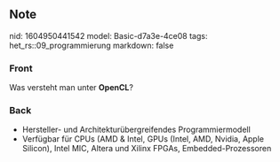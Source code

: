 ## Note
nid: 1604950441542
model: Basic-d7a3e-4ce08
tags: het_rs::09_programmierung
markdown: false

### Front
<p>Was versteht man unter <b>OpenCL</b>?

### Back
<div>
  <div>
    <ul>
      <li>Hersteller- und Architekturübergreifendes
      Programmiermodell
      <li>Verfügbar für CPUs (AMD & Intel, GPUs (Intel, AMD,
      Nvidia, Apple Silicon), Intel MIC, Altera und Xilinx FPGAs,
      Embedded-Prozessoren
    </ul>
  </div>
</div>
